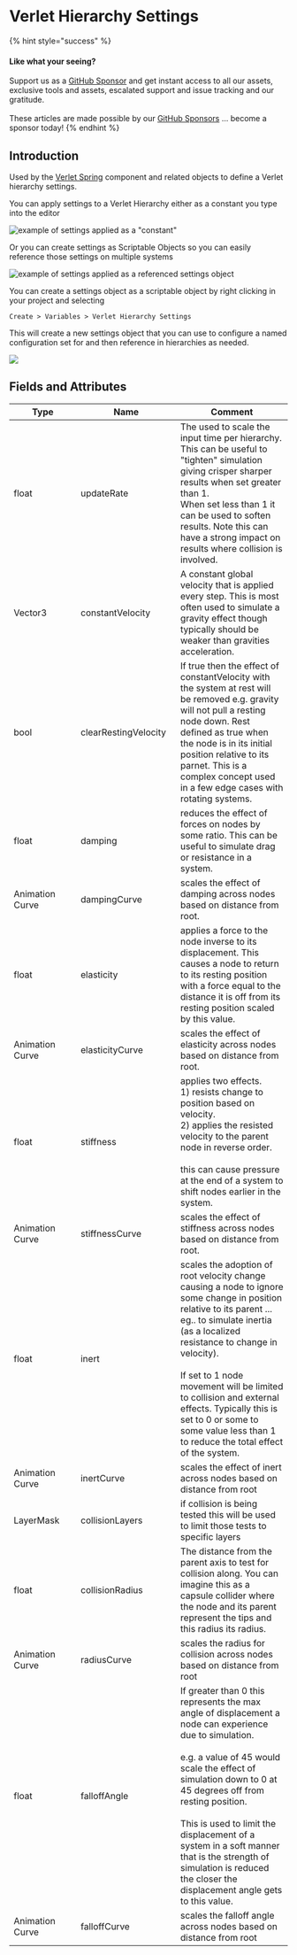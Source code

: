 # Verlet Hierarchy Settings

{% hint style="success" %}
#### Like what your seeing?

Support us as a [GitHub Sponsor](../../../become-a-sponsor/) and get instant access to all our assets, exclusive tools and assets, escalated support and issue tracking and our gratitude.\
\
These articles are made possible by our [GitHub Sponsors](../../../become-a-sponsor/) ... become a sponsor today!
{% endhint %}

## Introduction

Used by the [Verlet Spring](../components/verlet-spring.md) component and related objects to define a Verlet hierarchy settings.

You can apply settings to a Verlet Hierarchy either as a constant you type into the editor

![example of settings applied as a "constant"](<../../../.gitbook/assets/image (160).png>)

Or you can create settings as Scriptable Objects so you can easily reference those settings on multiple systems

![example of settings applied as a referenced settings object](<../../../.gitbook/assets/image (171) (1) (1) (1) (1).png>)

You can create a settings object as a scriptable object by right clicking in your project and selecting

`Create > Variables > Verlet Hierarchy Settings`

This will create a new settings object that you can use to configure a named configuration set for and then reference in hierarchies as needed.

![](<../../../.gitbook/assets/image (172) (1) (1).png>)

## Fields and Attributes

<table><thead><tr><th width="176.1867087633845">Type</th><th width="196.2639619713671">Name</th><th width="375.82373346952215">Comment</th></tr></thead><tbody><tr><td>float</td><td>updateRate</td><td>The used to scale the input time per hierarchy. This can be useful to "tighten" simulation giving crisper sharper results when set greater than 1.<br>When set less than 1 it can be used to soften results. Note this can have a strong impact on results where collision is involved.</td></tr><tr><td>Vector3</td><td>constantVelocity</td><td>A constant global velocity that is applied every step. This is most often used to simulate a gravity effect though typically should be weaker than gravities acceleration.</td></tr><tr><td>bool</td><td>clearRestingVelocity</td><td>If true then the effect of constantVelocity with the system at rest will be removed e.g. gravity will not pull a resting node down. Rest  defined as true when the node is in its initial position relative to its parnet. This is a complex concept used in a few edge cases with rotating systems.</td></tr><tr><td>float</td><td>damping</td><td>reduces the effect of forces on nodes by some ratio. This can be useful to simulate drag or resistance in a system.</td></tr><tr><td>Animation Curve</td><td>dampingCurve</td><td>scales the effect of damping across nodes based on distance from root.  </td></tr><tr><td>float</td><td>elasticity</td><td>applies a force to the node inverse to its displacement. This causes a node to return to its resting position with a force equal to the distance it is off from its resting position scaled by this value.</td></tr><tr><td>Animation Curve</td><td>elasticityCurve</td><td>scales the effect of elasticity across nodes based on distance from root.</td></tr><tr><td>float</td><td>stiffness</td><td>applies two effects.<br>1) resists change to position based on velocity.<br>2) applies the resisted velocity to the parent node in reverse order.<br><br>this can cause pressure at the end of a system to shift nodes earlier in the system.</td></tr><tr><td>Animation Curve</td><td>stiffnessCurve</td><td>scales the effect of stiffness across nodes based on distance from root.</td></tr><tr><td>float</td><td>inert</td><td>scales the adoption of root velocity change causing a node to ignore some change in position relative to its parent ... eg.. to simulate inertia (as a localized resistance to change in velocity).<br><br>If set to 1 node movement will be limited to collision and external effects. Typically this is set to 0 or some to some value less than 1 to reduce the total effect of the system.</td></tr><tr><td>Animation Curve</td><td>inertCurve</td><td>scales the effect of inert across nodes based on distance from root</td></tr><tr><td>LayerMask</td><td>collisionLayers</td><td>if collision is being tested this will be used to limit those tests to specific layers</td></tr><tr><td>float</td><td>collisionRadius</td><td>The distance from the parent axis to test for collision along. You can imagine this as a capsule collider where the node and its parent represent the tips and this radius its radius.</td></tr><tr><td>Animation Curve</td><td>radiusCurve</td><td>scales the radius for collision across nodes based on distance from root</td></tr><tr><td>float</td><td>falloffAngle</td><td>If greater than 0 this represents the max angle of displacement a node can experience due to simulation.<br><br>e.g. a value of 45 would scale the effect of simulation down to 0 at 45 degrees off from resting position.<br><br>This is used to limit the displacement of a system in a soft manner that is the strength of simulation is reduced the closer the displacement angle gets to this value.</td></tr><tr><td>Animation Curve</td><td>falloffCurve</td><td>scales the falloff angle across nodes based on distance from root</td></tr></tbody></table>


